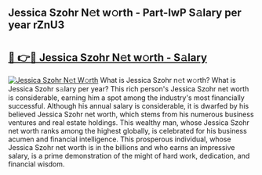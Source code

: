 ## Jessica Szohr N𝚎t w𝚘rth - Part-IwP S𝚊lary per year rZnU3

# <h2><a href="http://gc3d3h9.nevu.top/?p=Jessica+Szohr">🔗 👉🔴 Jessica Szohr N𝚎t w𝚘rth - S𝚊lary</a></h2>

[![Jessica Szohr N𝚎t W𝚘rth](https://i.imgur.com/Oavwk0R.jpeg)](http://gc3d3h9.nevu.top/?p=Jessica+Szohr)
What is Jessica Szohr n𝚎t w𝚘rth? What is Jessica Szohr s𝚊lary per year?
This rich person's Jessica Szohr net worth is considerable, earning him a spot among the industry's most financially successful. Although his annual salary is considerable, it is dwarfed by his believed Jessica Szohr net worth, which stems from his numerous business ventures and real estate holdings. This wealthy man, whose Jessica Szohr net worth ranks among the highest globally, is celebrated for his business acumen and financial intelligence. This prosperous individual, whose Jessica Szohr net worth is in the billions and who earns an impressive salary, is a prime demonstration of the might of hard work, dedication, and financial wisdom.
